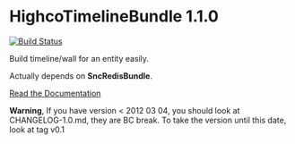 HighcoTimelineBundle 1.1.0
==========================

[![Build Status](https://secure.travis-ci.org/stephpy/TimelineBundle.png)](http://travis-ci.org/stephpy/TimelineBundle)

Build timeline/wall for an entity easily.

Actually depends on **SncRedisBundle**.

[Read the Documentation](https://github.com/stephpy/TimelineBundle/blob/master/Resources/doc/index.markdown)

**Warning**,
If you have version < 2012 03 04, you should look at CHANGELOG-1.0.md, they are BC break. To take the version until this date, look at tag v0.1
